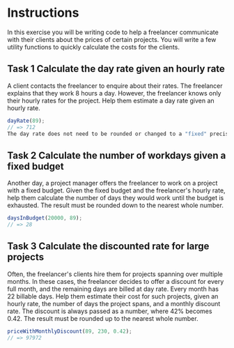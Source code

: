 # Instructions
In this exercise you will be writing code to help a freelancer communicate with their clients about the prices of certain projects. You will write a few utility functions to quickly calculate the costs for the clients.

## Task 1 Calculate the day rate given an hourly rate
A client contacts the freelancer to enquire about their rates. The freelancer explains that they work 8 hours a day. However, the freelancer knows only their hourly rates for the project. Help them estimate a day rate given an hourly rate.
```js
dayRate(89);
// => 712
The day rate does not need to be rounded or changed to a "fixed" precision.
```

## Task 2 Calculate the number of workdays given a fixed budget

Another day, a project manager offers the freelancer to work on a project with a fixed budget. Given the fixed budget and the freelancer's hourly rate, help them calculate the number of days they would work until the budget is exhausted. The result must be rounded down to the nearest whole number.
```js
daysInBudget(20000, 89);
// => 28
```

## Task 3 Calculate the discounted rate for large projects

Often, the freelancer's clients hire them for projects spanning over multiple months. In these cases, the freelancer decides to offer a discount for every full month, and the remaining days are billed at day rate. Every month has 22 billable days. Help them estimate their cost for such projects, given an hourly rate, the number of days the project spans, and a monthly discount rate. The discount is always passed as a number, where 42% becomes 0.42. The result must be rounded up to the nearest whole number.
```js
priceWithMonthlyDiscount(89, 230, 0.42);
// => 97972
```